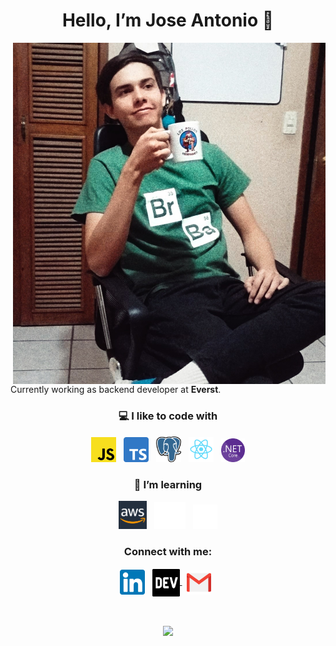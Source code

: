 
<h1 align="center"> Hello, I’m Jose Antonio 👋</h1>

<p>    
    <img align="right" width="500px" src="./media/me.jpg" />           
</p>

Currently working as backend developer at **Everst**.  

<h3 align="center">💻 I like to code with</h3>
<p align="center">    
    <img width="40px" src="./media/Javascript.png" />   
    &nbsp;
    <img width="40px" src="./media/Typescript.svg" />  
    &nbsp;
    <img width="40px" src="./media/postgresql.png" />     
    &nbsp;
    <img width="40px" src="./media/react.png" />     
    &nbsp;
    <img width="38px" src="./media/NET_core.png" />
</p>

<h3 align="center">🧪 I’m learning</h3>
<p align="center"> 
    <img width="45px" src="./media/aws.png" />
    &nbsp;
    <img width="50px" src="./media/docker2.png" />       
    &nbsp;
    <img style="" width="39px" src="./media/nextjs-icon-light.svg" />  
</p>


<h3 align="center">Connect with me:</h3>
<p align="center">
<a href="https://www.linkedin.com/in/jose-antonio-felix-ballesteros-9b1111192/" target="blank"><img align="center" src="./linkedin.png" alt="jose-antonio-felix-ballesteros-9b1111192" height="40px" /></a>
  &nbsp;
<a href="mailto:jafb321@gmail.com" target="blank"><img align="center" src="./media/dev.png" alt="jose-antonio-felix-ballesteros-9b1111192" height="44px" style="margin-top: 1px;" />
</a>
&nbsp;
 <a href="mailto:jafb321@gmail.com" target="blank"><img align="center" src="./gmail.png" alt="jose-antonio-felix-ballesteros-9b1111192" height="39px" /></a>
  &nbsp;
</p>

<br>
<p align="center">
<a href="https://ko-fi.com/L3L53EXUA">
    <img align="center" width="250px" src="https://ko-fi.com/img/githubbutton_sm.svg" />     
</a>    
</p>


<!-- asd
- 🌱 I’m currently learning ...
- 👯 I’m looking to collaborate on ...
- 🤔 I’m looking for help with ...
- 💬 Ask me about ...
- 📫 How to reach me: ...
- 😄 Pronouns: ...
- ⚡ Fun fact: ...
-->
